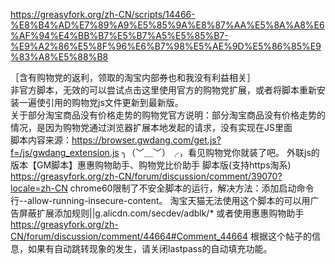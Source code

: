 https://greasyfork.org/zh-CN/scripts/14466-%E8%B4%AD%E7%89%A9%E5%85%9A%E8%87%AA%E5%8A%A8%E6%AF%94%E4%BB%B7%E5%B7%A5%E5%85%B7-%E9%A2%86%E5%8F%96%E6%B7%98%E5%AE%9D%E5%86%85%E9%83%A8%E5%88%B8

［含有购物党的返利，领取的淘宝内部券也和我没有利益相关］
<br>
非官方脚本，无效的可以尝试点击这里使用官方的购物党扩展，或者将脚本重新安装一遍使引用的购物党js文件更新到最新版。
<br>
关于部分淘宝商品没有价格走势的购物党官方说明：部分淘宝商品没有价格走势的情况，是因为购物党通过浏览器扩展本地发起的请求，没有实现在JS里面
<br>
脚本内容来源：https://browser.gwdang.com/get.js?f=/js/gwdang_extension.js
╮（﹀＿﹀）╭，看见购物党你就装了吧。 外联js的版本【GM脚本】惠惠购物助手、购物党比价助手 脚本版(支持https淘系)
<br>
https://greasyfork.org/zh-CN/forum/discussion/comment/39070?locale=zh-CN chrome60限制了不安全脚本的运行，解决方法：添加启动命令行--allow-running-insecure-content。 淘宝天猫无法使用这个脚本的可以用广告屏蔽扩展添加规则||g.alicdn.com/secdev/adblk/* 或者使用惠惠购物助手 https://greasyfork.org/zh-CN/forum/discussion/comment/44664#Comment_44664 根据这个帖子的信息，如果有自动跳转现象的发生，请关闭lastpass的自动填充功能。
